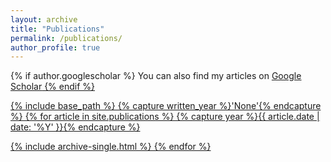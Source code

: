 ```yaml
---
layout: archive
title: "Publications"
permalink: /publications/
author_profile: true
---
```


{% if author.googlescholar %}
  You can also find my articles on <u><a href="{{author.googlescholar}}">Google Scholar</u>
{% endif %}

{% include base_path %}
{% capture written_year %}'None'{% endcapture %}
{% for article in site.publications %}
  {% capture year %}{{ article.date | date: '%Y' }}{% endcapture %}
  <!-- {% if year != written_year %}
    <h2 id="{{ year | slugify }}" class="archive__subtitle">{{ year }}</h2>
    {% capture written_year %}{{ year }}{% endcapture %}
  {% endif %} -->
  {% include archive-single.html %}
{% endfor %}

<!-- # 2021

- **Long Bai**, Saiping Guan, Jiafeng Guo, Zixuan Li, Xiaolong Jin, Xueqi Cheng, *Integrating Deep Event-Level and Script-Level Information for Script Event Prediction*, EMNLP'2021. [[PDF](
https://aclanthology.org/2021.emnlp-main.777.pdf)][[Code](https://github.com/waltbai/MCPredictor)]

# 2020

- Yunqi Qiu, Kun Zhang, Yuanzhuo Wang, Xiaolong Jin, **Long Bai**, Saiping Guan, Xueqi Cheng, *Hierarchical Query Graph Generation for Complex Question Answering over Knowledge Graph*, CIKM'2020. [[PDF](https://dl.acm.org/doi/abs/10.1145/3340531.3411888)]
- Xingchen Deng, Lei Zhang, Yixing Fan, **Long Bai**, Jiafeng Guo, Pengfei Wang, *Bidirectional Dependency-Guided Attention for Relation Extraction*, ACML'2020. [[PDF](http://proceedings.mlr.press/v129/deng20a/deng20a.pdf)] -->
